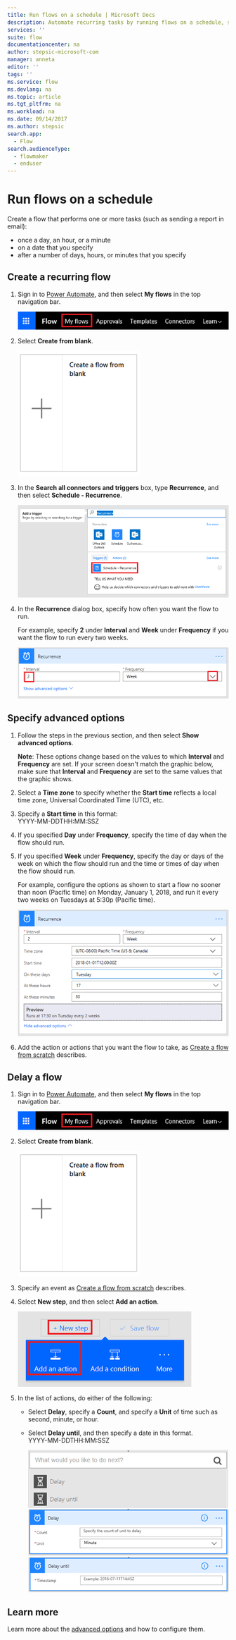 ```yaml
---
title: Run flows on a schedule | Microsoft Docs
description: Automate recurring tasks by running flows on a schedule, such as every day or every hour.
services: ''
suite: flow
documentationcenter: na
author: stepsic-microsoft-com
manager: anneta
editor: ''
tags: ''
ms.service: flow
ms.devlang: na
ms.topic: article
ms.tgt_pltfrm: na
ms.workload: na
ms.date: 09/14/2017
ms.author: stepsic
search.app: 
  - Flow
search.audienceType: 
  - flowmaker
  - enduser
---
```

# Run flows on a schedule

Create a flow that performs one or more tasks (such as sending a report in email):

* once a day, an hour, or a minute
* on a date that you specify
* after a number of days, hours, or minutes that you specify

## Create a recurring flow
1. Sign in to [Power Automate](https://flow.microsoft.com), and then select **My flows** in the top navigation bar.
   
    ![My flows option](./media/run-scheduled-tasks/create-flow.png)
2. Select **Create from blank**.
   
    ![Create a flow from blank](./media/run-scheduled-tasks/create-from-blank.png)
3. In the **Search all connectors and triggers** box, type **Recurrence**, and then select **Schedule - Recurrence**.
   
    ![Find recurrence trigger](./media/run-scheduled-tasks/select-recurrence.png)
4. In the **Recurrence** dialog box, specify how often you want the flow to run.
   
    For example, specify **2** under **Interval** and **Week** under **Frequency** if you want the flow to run every two weeks.
   
    ![Specify recurrence](./media/run-scheduled-tasks/specify-recurrence.png)

## Specify advanced options
1. Follow the steps in the previous section, and then select **Show advanced options**.
   
    **Note**: These options change based on the values to which **Interval** and **Frequency** are set. If your screen doesn't match the graphic below, make sure that **Interval** and **Frequency** are set to the same values that the graphic shows.
2. Select a **Time zone** to specify whether the **Start time** reflects a local time zone, Universal Coordinated Time (UTC), etc.
3. Specify a **Start time** in this format:
   <br>YYYY-MM-DDTHH:MM:SSZ
4. If you specified **Day** under **Frequency**, specify the time of day when the flow should run.
5. If you specified **Week** under **Frequency**, specify the day or days of the week on which the flow should run and the time or times of day when the flow should run.
   
    For example, configure the options as shown to start a flow no sooner than noon (Pacific time) on Monday, January 1, 2018, and run it every two weeks on Tuesdays at 5:30p (Pacific time).
   
    ![Specify advanced options](./media/run-scheduled-tasks/advanced-options.png)
6. Add the action or actions that you want the flow to take, as [Create a flow from scratch](get-started-logic-flow.md) describes.

## Delay a flow
1. Sign in to [Power Automate](https://flow.microsoft.com), and then select **My flows** in the top navigation bar.
   
    ![Create a flow from blank](./media/run-scheduled-tasks/create-flow.png)
2. Select **Create from blank**.
   
    ![Create a flow from blank](./media/run-scheduled-tasks/create-from-blank.png)
3. Specify an event as [Create a flow from scratch](get-started-logic-flow.md) describes.
4. Select **New step**, and then select **Add an action**.
   
    ![Option to add an action to a flow](./media/run-scheduled-tasks/add-action.png)
5. In the list of actions, do either of the following:
   
   * Select **Delay**, specify a **Count**, and specify a **Unit** of time such as second, minute, or hour.
   * Select **Delay until**, and then specify a date in this format.<br>YYYY-MM-DDTHH:MM:SSZ
     
     ![Add a delay](./media/run-scheduled-tasks/add-delay.png)
     ![Specify delay in units of time](./media/run-scheduled-tasks/delay.png)
     ![Specify delay until](./media/run-scheduled-tasks/delay-until.png)

## Learn more

Learn more about the [advanced options](https://docs.microsoft.com/azure/connectors/connectors-native-recurrence) and how to configure them.

